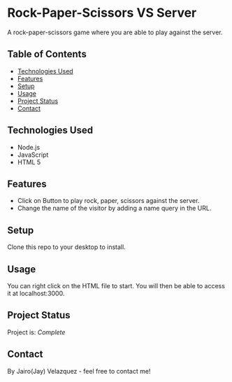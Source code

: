 # Rock-Paper-Scissors VS Server
A rock-paper-scissors game where you are able to play against the server.


## Table of Contents
* [Technologies Used](#technologies-used)
* [Features](#features)
* [Setup](#setup)
* [Usage](#usage)
* [Project Status](#project-status)
* [Contact](#contact)


## Technologies Used
- Node.js
- JavaScript
- HTML 5


## Features
- Click on Button to play rock, paper, scissors against the server.
- Change the name of the visitor by adding a name query in the URL.


## Setup
Clone this repo to your desktop to install.


## Usage
You can right click on the HTML file to start. You will then be able to access it at localhost:3000.


## Project Status
Project is: _Complete_ 


## Contact
By Jairo(Jay) Velazquez - feel free to contact me!